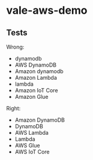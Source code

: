# vale-aws-demo

## Tests

Wrong:

  * dynamodb
  * AWS DynamoDB
  * Amazon dynamodb
  * Amazon Lambda
  * lambda
  * Amazon IoT Core
  * Amazon Glue

Right:

  * Amazon DynamoDB
  * DynamoDB
  * AWS Lambda
  * Lambda
  * AWS Glue
  * AWS IoT Core
